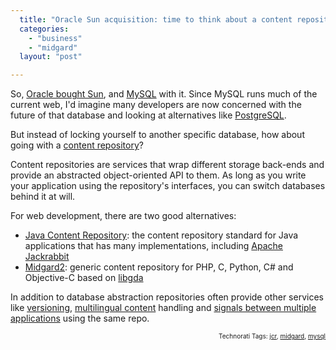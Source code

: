 ```yaml
---
  title: "Oracle Sun acquisition: time to think about a content repository?"
  categories: 
    - "business"
    - "midgard"
  layout: "post"

---
```

<p>
So, <a href="http://www.sun.com/third-party/global/oracle/index.jsp">Oracle bought Sun</a>, and <a href="http://mysql.com/">MySQL</a> with it. Since MySQL runs much of the current web, I'd imagine many developers are now concerned with the future of that database and looking at alternatives like <a href="http://www.postgresql.org/">PostgreSQL</a>.
</p><p>
But instead of locking yourself to another specific database, how about going with a <a href="http://bergie.iki.fi/blog/midgard_and_jcr-a_look_at_two_content_repositories/">content repository</a>?
</p><p>
Content repositories are services that wrap different storage back-ends and provide an abstracted object-oriented API to them. As long as you write your application using the repository's interfaces, you can switch databases behind it at will.
</p><p>
For web development, there are two good alternatives:
</p><ul>
<li><a href="http://www.ibm.com/developerworks/java/library/j-jcr/">Java Content Repository</a>: the content repository standard for Java applications that has many implementations, including <a href="http://jackrabbit.apache.org/">Apache Jackrabbit</a></li>
<li><a href="http://www.midgard-project.org/midgard2/">Midgard2</a>: generic content repository for PHP, C, Python, C# and Objective-C based on <a href="http://www.gnome-db.org/">libgda</a></li>
</ul><p>
In addition to database abstraction repositories often provide other services like <a href="http://wiki.apache.org/jackrabbit/mix:versionable">versioning</a>, <a href="http://www.midgard-project.org/documentation/midgard-and-multilingual-content/">multilingual content</a> handling and <a href="http://teroheikkinen.iki.fi/blog/midgard_workshop_at_fscons/">signals between multiple applications</a> using the same repo.
</p>
<p style="text-align:right;font-size:10px;">Technorati Tags: <a href="http://www.technorati.com/tag/jcr" rel="tag">jcr</a>, <a href="http://www.technorati.com/tag/midgard" rel="tag">midgard</a>, <a href="http://www.technorati.com/tag/mysql" rel="tag">mysql</a></p>